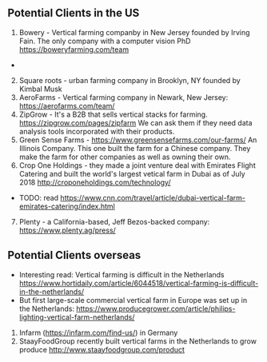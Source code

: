 ## Potential Clients in the US

1. Bowery - Vertical farming companby in New Jersey founded by Irving Fain. The only company with a computer vision PhD https://boweryfarming.com/team
* 
2. Square roots - urban farming company in Brooklyn, NY founded by Kimbal Musk
3. AeroFarms - Vertical farming company in Newark, New Jersey: https://aerofarms.com/team/
4. ZipGrow - It's a B2B that sells vertical stacks for farming. https://zipgrow.com/pages/zipfarm We can ask them if they need data analysis tools incorporated with their products. 
5. Green Sense Farms - https://www.greensensefarms.com/our-farms/ An Illinois Company. This one built the farm for a Chinese company. They make the farm for other companies as well as owning their own. 
6. Crop One Holdings - they made a joint venture deal with Emirates Flight Catering and built the world's largest vetical farm in Dubai as of July 2018 http://croponeholdings.com/technology/
* TODO: read https://www.cnn.com/travel/article/dubai-vertical-farm-emirates-catering/index.html
7. Plenty - a California-based, Jeff Bezos-backed company: https://www.plenty.ag/press/


## Potential Clients overseas
* Interesting read: Vertical farming is difficult in the Netherlands https://www.hortidaily.com/article/6044518/vertical-farming-is-difficult-in-the-netherlands/
* But first large-scale commercial vertical farm in Europe was set up in the Netherlands: https://www.producegrower.com/article/philips-lighting-vertical-farm-netherlands/
1. Infarm (https://infarm.com/find-us/) in Germany
2. StaayFoodGroup recently built vertical farms in the Netherlands to grow produce http://www.staayfoodgroup.com/product
